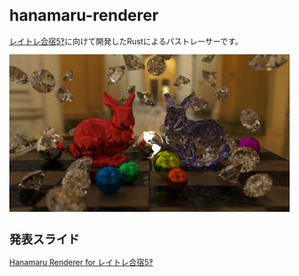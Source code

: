 # hanamaru-renderer
[レイトレ合宿5‽](https://sites.google.com/site/raytracingcamp5/)に向けて開発したRustによるパストレーサーです。

[![test.png](test.png)](test.png)

## 発表スライド
[Hanamaru Renderer for レイトレ合宿5‽](https://speakerdeck.com/gam0022/hanamaru-renderer-for-reitorehe-su-5)
